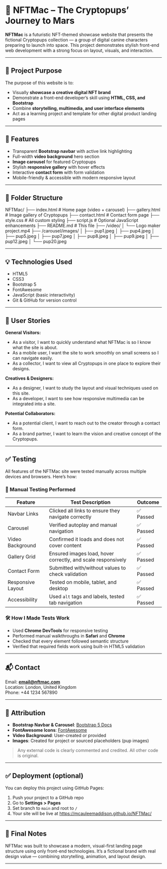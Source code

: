# 🐶 NFTMac – The Cryptopups’ Journey to Mars

**NFTMac** is a futuristic NFT-themed showcase website that presents the fictional Cryptopups collection — a group of digital canine characters preparing to launch into space. This project demonstrates stylish front-end web development with a strong focus on layout, visuals, and interaction.

---

## 🚀 Project Purpose

The purpose of this website is to:
- Visually **showcase a creative digital NFT brand**
- Demonstrate a front-end developer’s skill using **HTML, CSS, and Bootstrap**
- Combine **storytelling, multimedia, and user interface elements**
- Act as a learning project and template for other digital product landing pages

---

## 🎯 Features

- Transparent **Bootstrap navbar** with active link highlighting
- Full-width **video background** hero section
- **Image carousel** for featured Cryptopups
- Stylish **responsive gallery** with hover effects
- Interactive **contact form** with form validation
- Mobile-friendly & accessible with modern responsive layout

---

## 📁 Folder Structure

NFTMac/
├── index.html # Home page (video + carousel)
├── gallery.html # Image gallery of Cryptopups
├── contact.html # Contact form page
├── style.css # All custom styling
├── script.js # Optional JavaScript enhancements
├── README.md # This file
├── /video/
│ └── Logo maker project.mp4
├── /carousel/images/
│ ├── pup1.jpeg
│ ├── pup4.jpeg
│ ├── pup5.jpeg
│ ├── pup7.jpeg
│ ├── pup8.jpeg
│ ├── pup9.jpeg
│ ├── pup12.jpeg
│ └── pup20.jpeg


---

## 💡 Technologies Used

- HTML5
- CSS3
- Bootstrap 5
- FontAwesome
- JavaScript (basic interactivity)
- Git & GitHub for version control

---

## 👤 User Stories

**General Visitors:**
- As a visitor, I want to quickly understand what NFTMac is so I know what the site is about.
- As a mobile user, I want the site to work smoothly on small screens so I can navigate easily.
- As a collector, I want to view all Cryptopups in one place to explore their designs.

**Creatives & Designers:**
- As a designer, I want to study the layout and visual techniques used on this site.
- As a developer, I want to see how responsive multimedia can be integrated into a site.

**Potential Collaborators:**
- As a potential client, I want to reach out to the creator through a contact form.
- As a brand partner, I want to learn the vision and creative concept of the Cryptopups.

---

## ✅ Testing

All features of the NFTMac site were tested manually across multiple devices and browsers. Here’s how:

### 🧪 Manual Testing Performed

| Feature            | Test Description                                           | Outcome     |
|--------------------|------------------------------------------------------------|-------------|
| Navbar Links       | Clicked all links to ensure they navigate correctly        | ✅ Passed    |
| Carousel           | Verified autoplay and manual navigation                    | ✅ Passed    |
| Video Background   | Confirmed it loads and does not cover content              | ✅ Passed    |
| Gallery Grid       | Ensured images load, hover correctly, and scale responsively| ✅ Passed    |
| Contact Form       | Submitted with/without values to check validation          | ✅ Passed    |
| Responsive Layout  | Tested on mobile, tablet, and desktop                      | ✅ Passed    |
| Accessibility      | Used `alt` tags and labels, tested tab navigation          | ✅ Passed    |

### 🛠 How I Made Tests Work

- Used **Chrome DevTools** for responsive testing
- Performed manual walkthroughs in **Safari** and **Chrome**
- Checked that every element followed semantic structure
- Verified that required fields work using built-in HTML5 validation

---

## 📬 Contact

Email: **email@nftmac.com**  
Location: London, United Kingdom  
Phone: +44 1234 567890

---

## 👏 Attribution

- **Bootstrap Navbar & Carousel**: [Bootstrap 5 Docs](https://getbootstrap.com/)
- **FontAwesome Icons**: [FontAwesome](https://fontawesome.com/)
- **Video Background**: User-created or provided
- **Images**: Created for project or sourced placeholders (pup images)

> Any external code is clearly commented and credited. All other code is original.

---

## ✅ Deployment (optional)

You can deploy this project using GitHub Pages:

1. Push your project to a GitHub repo
2. Go to **Settings > Pages**
3. Set branch to `main` and root to `/`
4. Your site will be live at https://mcauleemaddison.github.io/NFTMac/

---

## 🎉 Final Notes

NFTMac was built to showcase a modern, visual-first landing page structure using only front-end technologies. It’s a fictional brand with real design value — combining storytelling, animation, and layout design.

---
